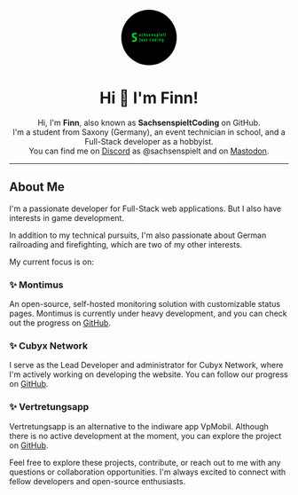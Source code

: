 <p align="center">
  <img src="final.jpg" alt="Profile Picture" width="100" style="border-radius: 50%;">
</p>

<div align="center">
  <h1>Hi 👋 I'm Finn!</h1>
</div>

<p align="center">Hi, I'm <b>Finn</b>, also known as <b>SachsenspieltCoding</b> on GitHub. <br /> I'm a student from Saxony (Germany), an event technician in school, and a Full-Stack developer as a hobbyist. <br /> You can find me on <a href="https://discord.com/">Discord</a> as @sachsenspielt and on <a href="https://dresden.network/@sachsenspielt">Mastodon</a>.</p>

---

## About Me

I'm a passionate developer for Full-Stack web applications. But I also have interests in game development. 

In addition to my technical pursuits, I'm also passionate about German railroading and firefighting, which are two of my other interests.

My current focus is on:

### ✨ Montimus
An open-source, self-hosted monitoring solution with customizable status pages. Montimus is currently under heavy development, and you can check out the progress on [GitHub](https://github.com/SachsenspieltCoding/montimus/).

### ✨ Cubyx Network
I serve as the Lead Developer and administrator for Cubyx Network, where I'm actively working on developing the website. You can follow our progress on [GitHub](https://github.com/Cubyx-Network/website).

### ✨ Vertretungsapp
Vertretungsapp is an alternative to the indiware app VpMobil. Although there is no active development at the moment, you can explore the project on [GitHub](https://github.com/Vertretungsapp/).

Feel free to explore these projects, contribute, or reach out to me with any questions or collaboration opportunities. I'm always excited to connect with fellow developers and open-source enthusiasts.
